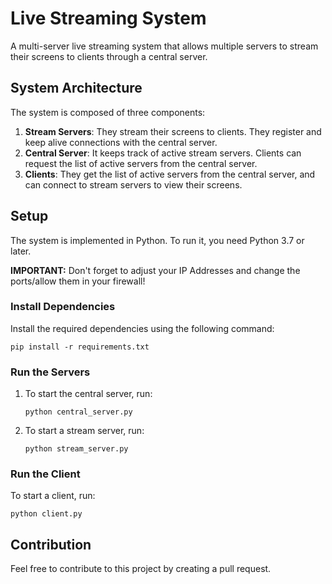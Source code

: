 # Live Streaming System

A multi-server live streaming system that allows multiple servers to stream their screens to clients through a central server.

## System Architecture

The system is composed of three components:

1. **Stream Servers**: They stream their screens to clients. They register and keep alive connections with the central server.
2. **Central Server**: It keeps track of active stream servers. Clients can request the list of active servers from the central server.
3. **Clients**: They get the list of active servers from the central server, and can connect to stream servers to view their screens.

## Setup

The system is implemented in Python. To run it, you need Python 3.7 or later. 

**IMPORTANT:** Don't forget to adjust your IP Addresses and change the ports/allow them in your firewall!

### Install Dependencies

Install the required dependencies using the following command:

    pip install -r requirements.txt


### Run the Servers

1. To start the central server, run:

    ```
    python central_server.py
    ```
    
2. To start a stream server, run:

    ```
    python stream_server.py
    ```

### Run the Client

To start a client, run:

    python client.py
 

## Contribution

Feel free to contribute to this project by creating a pull request.
 
